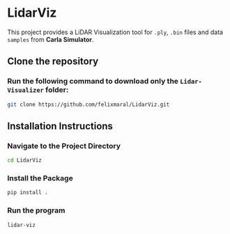 # LidarViz

This project provides a LiDAR Visualization tool for `.ply`, `.bin` files and data `samples` from __Carla Simulator__.

## Clone the repository

### Run the following command to download only the `Lidar-Visualizer` folder:

   ```bash
   git clone https://github.com/felixmaral/LidarViz.git
   ```

## Installation Instructions

### Navigate to the Project Directory

```bash
cd LidarViz
```

### Install the Package

```bash
pip install .
```

### Run the program

```bash
lidar-viz
```


